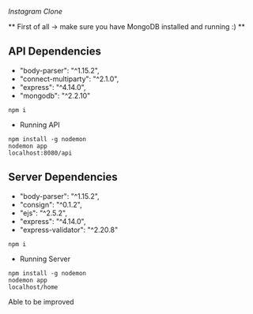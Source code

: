 *Instagram Clone*

** First of all -> make sure you have MongoDB installed and running :) **

## API Dependencies

* "body-parser": "^1.15.2",
* "connect-multiparty": "^2.1.0",
* "express": "^4.14.0",
* "mongodb": "^2.2.10"

```
npm i
```

* Running API

```
npm install -g nodemon
nodemon app
localhost:8080/api
```

## Server Dependencies

* "body-parser": "^1.15.2",
* "consign": "^0.1.2",
* "ejs": "^2.5.2",
* "express": "^4.14.0",
* "express-validator": "^2.20.8"

```
npm i
```

* Running Server

```
npm install -g nodemon
nodemon app
localhost/home
```

Able to be improved
